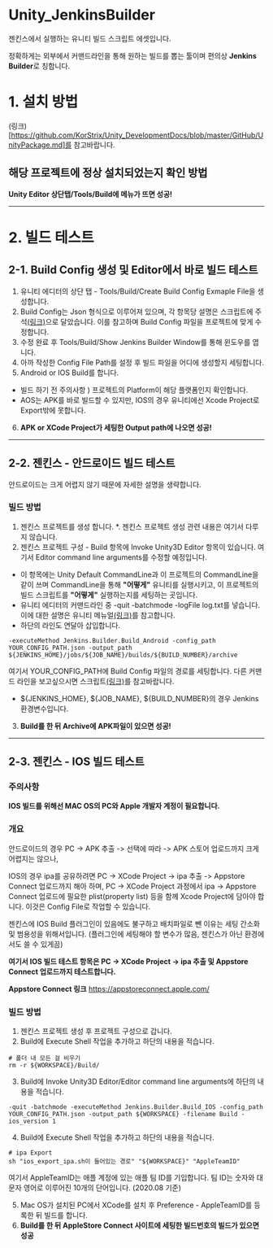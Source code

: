 # Unity_JenkinsBuilder
젠킨스에서 실행하는 유니티 빌드 스크립트 에셋입니다.

정확하게는 외부에서 커맨드라인을 통해 원하는 빌드를 뽑는 툴이며 편의상 **Jenkins Builder**로 칭합니다.


# 1. 설치 방법
(링크)[https://github.com/KorStrix/Unity_DevelopmentDocs/blob/master/GitHub/UnityPackage.md]를 참고바랍니다.

## 해당 프로젝트에 정상 설치되었는지 확인 방법
**Unity Editor 상단탭/Tools/Build에 메뉴가 뜨면 성공!**

---
# 2. 빌드 테스트

## 2-1. Build Config 생성 및 Editor에서 바로 빌드 테스트
1. 유니티 에디터의 상단 탭 - Tools/Build/Create Build Config Exmaple File을 생성합니다.
2. Build Config는 Json 형식으로 이루어져 있으며, 각 항목당 설명은 스크립트에 주석[(링크)](https://github.com/KorStrix/Unity_JenkinsBuilder/blob/master/Editor/BuildConfig.cs)으로 달았습니다.
이를 참고하며 Build Config 파일을 프로젝트에 맞게 수정합니다.
3. 수정 완료 후 Tools/Build/Show Jenkins Builder Window를 통해 윈도우를 엽니다.
4. 아까 작성한 Config File Path를 설정 후 빌드 파일을 어디에 생성할지 세팅합니다.
5. Android or IOS Build를 합니다.
* 빌드 하기 전 주의사항 ) 프로젝트의 Platform이 해당 플랫폼인지 확인합니다.
* AOS는 APK를 바로 빌드할 수 있지만, IOS의 경우 유니티에선 Xcode Project로 Export밖에 못합니다.

6. **APK or XCode Project가 세팅한 Output path에 나오면 성공!**

---
## 2-2. 젠킨스 - 안드로이드 빌드 테스트

안드로이드는 크게 어렵지 않기 때문에 자세한 설명을 생략합니다.

### 빌드 방법

1. 젠킨스 프로젝트를 생성 합니다.
*. 젠킨스 프로젝트 생성 관련 내용은 여기서 다루지 않습니다.
2. 젠킨스 프로젝트 구성 - Build 항목에 Invoke Unity3D Editor 항목이 있습니다. 여기서 Editor command line arguments를 수정할 예정입니다.
* 이 항목에는 Unity Default CommandLine과 이 프로젝트의 CommandLine을 같이 쓰며 CommandLine을 통해 **"어떻게"** 유니티를 실행시키고, 이 프로젝트의 빌드 스크립트를 **"어떻게"** 실행하는지를 세팅하는 곳입니다.
* 유니티 에디터의 커맨드라인 중 -quit -batchmode -logFile log.txt를 넣습니다. 이에 대한 설명은 유니티 메뉴얼[(링크)](https://docs.unity3d.com/kr/530/Manual/CommandLineArguments.html)를 참고합니다.
* 하단의 라인도 연달아 삽입합니다.
```
-executeMethod Jenkins.Builder.Build_Android -config_path YOUR_CONFIG_PATH.json -output_path ${JENKINS_HOME}/jobs/${JOB_NAME}/builds/${BUILD_NUMBER}/archive
```
여기서 YOUR_CONFIG_PATH에 Build Config 파일의 경로를 세팅합니다.
다른 커맨드 라인을 보고싶으시면 스크립트[(링크)](https://github.com/KorStrix/Unity_JenkinsBuilder/blob/master/Editor/JenkinsBuilder.cs)를 참고바랍니다.

- ${JENKINS_HOME}, ${JOB_NAME}, ${BUILD_NUMBER}의 경우 Jenkins 환경변수입니다.


3. **Build를 한 뒤 Archive에 APK파일이 있으면 성공!**

---
## 2-3. 젠킨스 - IOS 빌드 테스트

### 주의사항
**IOS 빌드를 위해선 MAC OS의 PC와 Apple 개발자 계정이 필요합니다.**

### 개요
안드로이드의 경우 PC -> APK 추출 -> 선택에 따라 -> APK 스토어 업로드까지 크게 어렵지는 않으나,

IOS의 경우 ipa를 공유하려면 
PC -> XCode Project -> ipa 추출 -> Appstore Connect 업로드까지 해아 하며,
PC -> XCode Project 과정에서  ipa -> Appstore Connect 업로드에 필요한 plist(property list) 등을 함께 Xcode Project에 담아야 합니다. 이것은 Config File로 작업할 수 있습니다.

젠킨스에 IOS Build 플러그인이 있음에도 불구하고 배치파일로 뺀 이유는 세팅 간소화 및 범용성을 위해서입니다.
(플러그인에 세팅해야 할 변수가 많음, 젠킨스가 아닌 환경에서도 쓸 수 있게끔)

**여기서 IOS 빌드 테스트 항목은 PC -> XCode Project -> ipa 추출 및 Appstore Connect 업로드까지 테스트합니다.**

**Appstore Connect 링크**
https://appstoreconnect.apple.com/

### 빌드 방법
1. 젠킨스 프로젝트 생성 후 프로젝트 구성으로 갑니다.
2. Build에 Execute Shell 작업을 추가하고 하단의 내용을 적습니다.
```
# 폴더 내 모든 걸 비우기
rm -r ${WORKSPACE}/Build/
```
3. Build에 Invoke Unity3D Editor/Editor command line arguments에 하단의 내용을 적습니다.
```
-quit -batchmode -executeMethod Jenkins.Builder.Build_IOS -config_path YOUR_CONFIG_PATH.json -output_path ${WORKSPACE} -filename Build -ios_version 1
```

4. Build에 Execute Shell 작업을 추가하고 하단의 내용을 적습니다.
```
# ipa Export
sh "ios_export_ipa.sh이 들어있는 경로" "${WORKSPACE}" "AppleTeamID"
``` 
여기서 AppleTeamID는 애플 계정에 있는 애플 팀 ID를 기입합니다. 팀 ID는 숫자와 대문자 영어로 이루어진 10개의 단어입니다. (2020.08 기준)

5. Mac OS가 설치된 PC에서 XCode를 설치 후 Preference - AppleTeamID를 등록한 뒤 빌드를 합니다.
6. **Build를 한 뒤 AppleStore Connect 사이트에 세팅한 빌드번호의 빌드가 있으면 성공**
